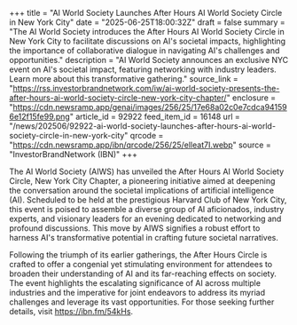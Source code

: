+++
title = "AI World Society Launches After Hours AI World Society Circle in New York City"
date = "2025-06-25T18:00:32Z"
draft = false
summary = "The AI World Society introduces the After Hours AI World Society Circle in New York City to facilitate discussions on AI's societal impacts, highlighting the importance of collaborative dialogue in navigating AI's challenges and opportunities."
description = "AI World Society announces an exclusive NYC event on AI's societal impact, featuring networking with industry leaders. Learn more about this transformative gathering."
source_link = "https://rss.investorbrandnetwork.com/iw/ai-world-society-presents-the-after-hours-ai-world-society-circle-new-york-city-chapter/"
enclosure = "https://cdn.newsramp.app/genai/images/256/25/17e68a02c0e7cdca941596e12f15fe99.png"
article_id = 92922
feed_item_id = 16148
url = "/news/202506/92922-ai-world-society-launches-after-hours-ai-world-society-circle-in-new-york-city"
qrcode = "https://cdn.newsramp.app/ibn/qrcode/256/25/elleat7I.webp"
source = "InvestorBrandNetwork (IBN)"
+++

<p>The AI World Society (AIWS) has unveiled the After Hours AI World Society Circle, New York City Chapter, a pioneering initiative aimed at deepening the conversation around the societal implications of artificial intelligence (AI). Scheduled to be held at the prestigious Harvard Club of New York City, this event is poised to assemble a diverse group of AI aficionados, industry experts, and visionary leaders for an evening dedicated to networking and profound discussions. This move by AIWS signifies a robust effort to harness AI's transformative potential in crafting future societal narratives.</p><p>Following the triumph of its earlier gatherings, the After Hours Circle is crafted to offer a congenial yet stimulating environment for attendees to broaden their understanding of AI and its far-reaching effects on society. The event highlights the escalating significance of AI across multiple industries and the imperative for joint endeavors to address its myriad challenges and leverage its vast opportunities. For those seeking further details, visit <a href='https://ibn.fm/54kHs' rel='nofollow' target='_blank'>https://ibn.fm/54kHs</a>.</p>
